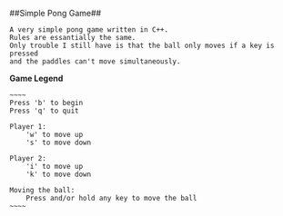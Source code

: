 ##Simple Pong Game##

    A very simple pong game written in C++. 
    Rules are essantially the same.
    Only trouble I still have is that the ball only moves if a key is pressed 
    and the paddles can't move simultaneously.

**Game Legend**

    ~~~~
    Press 'b' to begin
    Press 'q' to quit

    Player 1:
        'w' to move up
        's' to move down

    Player 2:
        'i' to move up
        'k' to move down

    Moving the ball:
        Press and/or hold any key to move the ball        
    ~~~~